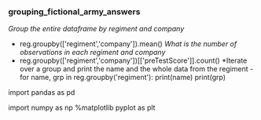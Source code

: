 ### grouping_fictional_army_answers

*Group the entire dataframe by regiment and company*
- reg.groupby(['regiment','company']).mean()
*What is the number of observations in each regiment and company*
- reg.groupby(['regiment','company'])[['preTestScore']].count()
*Iterate over a group and print the name and the whole data from the regiment
-for name, grp in reg.groupby('regiment'):
    print(name)
    print(grp)


import pandas as pd

import numpy as np
%matplotlib pyplot as plt

